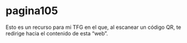 # pagina105
Esto es un recurso para mi TFG en el que, al escanear un código QR, te redirige hacia el contenido de esta “web”.

